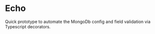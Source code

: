 # Echo

Quick prototype to automate the MongoDb config and field validation via Typescript decorators.